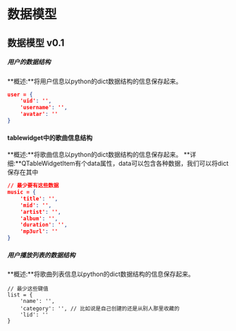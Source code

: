 # 数据模型
## 数据模型 v0.1

##### 用户的数据结构
**概述:**将用户信息以python的dict数据结构的信息保存起来。

```json
user = {
    'uid': '',
    'username': '',
    'avatar': ''
}

```

#### tablewidget中的歌曲信息结构
**概述:**将歌曲信息以python的dict数据结构的信息保存起来。
**详细:**QTableWidgetItem有个data属性，data可以包含各种数据，我们可以将dict保存在其中

```json
// 最少要有这些数据
music = {
    'title': '',
    'mid': '',
    'artist': '',
    'album': '',
    'duration': '',
    'mp3url': ''
}
```

##### 用户播放列表的数据结构
**概述:**将歌曲列表信息以python的dict数据结构的信息保存起来。

```
// 最少这些键值
list = {
    'name': '',
    'category': '', // 比如说是自己创建的还是从别人那里收藏的
    'lid': ''
}
```
